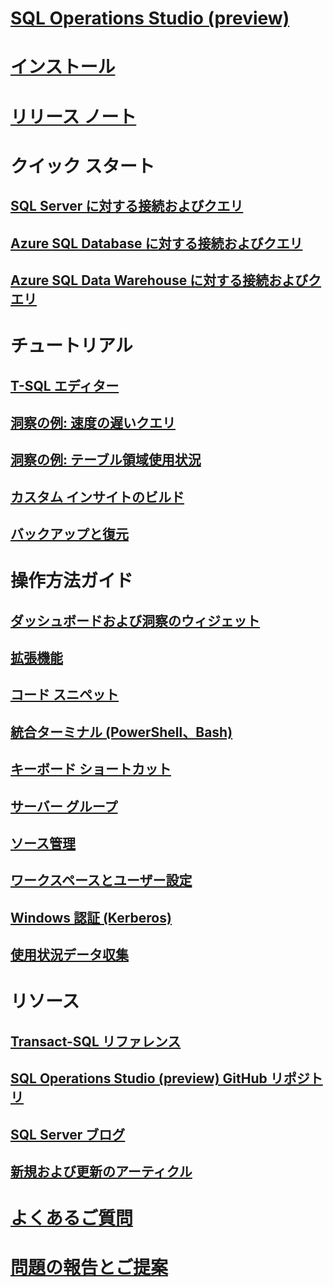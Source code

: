 # [SQL Operations Studio (preview)](what-is.md)
# [インストール](download.md)
# [リリース ノート](release-notes.md)
# クイック スタート
## [SQL Server に対する接続およびクエリ](quickstart-sql-server.md)
## [Azure SQL Database に対する接続およびクエリ](quickstart-sql-database.md)
## [Azure SQL Data Warehouse に対する接続およびクエリ](quickstart-sql-dw.md)
# チュートリアル
## [T-SQL エディター](tutorial-sql-editor.md) 
## [洞察の例: 速度の遅いクエリ](tutorial-qds-sql-server.md)
## [洞察の例: テーブル領域使用状況](tutorial-table-space-sql-server.md)
## [カスタム インサイトのビルド](tutorial-build-custom-insight-sql-server.md) 
## [バックアップと復元](tutorial-backup-restore-sql-server.md)
# 操作方法ガイド
## [ダッシュボードおよび洞察のウィジェット](insight-widgets.md)
## [拡張機能](extensions.md)
## [コード スニペット](code-snippets.md)
## [統合ターミナル (PowerShell、Bash)](integrated-terminal.md)
## [キーボード ショートカット](keyboard-shortcuts.md)
## [サーバー グループ](server-groups.md)
## [ソース管理](source-control.md)
## [ワークスペースとユーザー設定](settings.md)
## [Windows 認証 (Kerberos)](enable-kerberos.md)
## [使用状況データ収集](usage-data-collection.md)
# リソース
## [Transact-SQL リファレンス](../t-sql/language-reference.md)
## [SQL Operations Studio (preview) GitHub リポジトリ](https://www.github.com/Microsoft/SqlOpsStudio)
## [SQL Server ブログ](https://blogs.technet.microsoft.com/dataplatforminsider/)
## [新規および更新のアーティクル](new-updated-sql-operations-studio.md)
# [よくあるご質問](faq.md)
# [問題の報告とご提案](https://github.com/microsoft/sqlopsstudio/issues)

